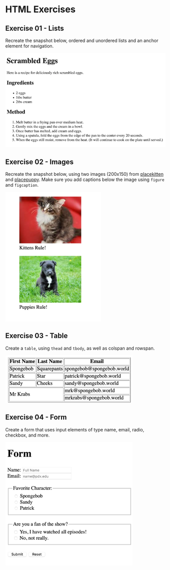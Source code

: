 # HTML Exercises

## Exercise 01 - Lists

Recreate the snapshot below, ordered and unordered lists and an anchor element for navigation. 

<img src="../../assets/html-ex01-lists.png" width=600 alt="screenshot of a recipe to build using list elements">

## Exercise 02 - Images

Recreate the snapshot below, using two images (200x150) from [placekitten](http://placekitten.com/) and [placepuppy](https://place-puppy.com/). Make sure you add captions below the image using `figure` and `figcaption`.
  
<img src="../../assets/html-ex02-images.png" width=300 alt="screenshot of a page with figure and img elements">

## Exercise 03 - Table

Create a `table`, using `thead` and `tbody`, as well as colspan and rowspan.

<img src="../../assets/html-ex03-table.png" width=400 alt="screenshot of a table with spongebob information">

## Exercise 04 - Form

Create a form that uses input elements of type name, email, radio, checkbox, and more.

<img src="../../assets/html-ex04-form.png" width=400 alt="screenshot of a form">

